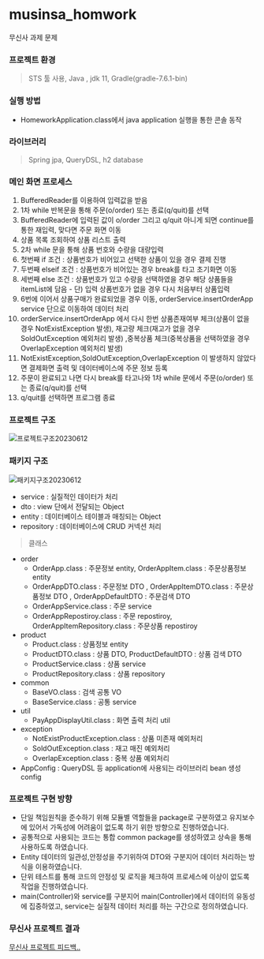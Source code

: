 # musinsa_homwork
무신사 과제 문제

### 프로젝트 환경
> STS 툴 사용,
> Java , jdk 11, Gradle(gradle-7.6.1-bin)

### 실행 방법
* HomeworkApplication.class에서 java application 실행을 통한 콘솔 동작

### 라이브러리
> Spring jpa,
> QueryDSL,
> h2 database

### 메인 화면 프로세스

1. BufferedReader를 이용하여 입력값을 받음
2. 1차 while 반복문을 통해 주문(o/order) 또는 종료(q/quit)를 선택
3. BufferedReader에 입력된 값이 o/order 그리고 q/quit 아니게 되면 continue를 통한 재입력, 맞다면 주문 화면 이동
4. 상품 목록 조회하여 상품 리스트 출력
5. 2차 while 문을 통해 상품 번호와 수량을 대량입력
6. 첫번째 if 조건 : 상품번호가 비어있고 선택한 상품이 있을 경우 결제 진행
7. 두번째 elseif 조건 : 상품번호가 비어있는 경우 break를 타고 초기화면 이동
8. 세번째 else 조건 : 상품번호가 있고 수량을 선택하였을 경우 해당 상품들을 itemList에 담음 - 단) 입력 상품번호가 없을 경우 다시 처음부터 상품입력
9. 6번에 이어서 상품구매가 완료되었을 경우 이동, orderService.insertOrderApp service 단으로 이동하여 데이터 처리
10. orderService.insertOrderApp 에서 다시 한번 상품존재여부 체크(상품이 없을 경우 NotExistException 발생), 재고량 체크(재고가 없을 경우 SoldOutException 예외처리 발생) ,중복상품 체크(중복상품을 선택하였을 경우 OverlapException 예외처리 발생)
11. NotExistException,SoldOutException,OverlapException 이 발생하지 않았다면 결제화면 출력 및 데이터베이스에 주문 정보 등록
12. 주문이 완료되고 나면 다시 break를 타고나와 1차 while 문에서 주문(o/order) 또는 종료(q/quit)를 선택
13. q/quit를 선택하면 프로그램 종료

### 프로젝트 구조

![프로젝트구조20230612](https://github.com/rhkdgur/musinsa_homwork/assets/67618667/cf367342-9ce3-4cb1-b6a3-f0f0d97051fe)

### 패키지 구조

![패키지구조20230612](https://github.com/rhkdgur/musinsa_homwork/assets/67618667/3a049479-a550-48bd-8c37-38dbbd55a179)

* service : 실질적인 데이터가 처리
* dto : view 단에서 전달되는 Object
* entity : 데이터베이스 테이블과 매칭되는 Object
* repository : 데이터베이스에 CRUD 커넥션 처리

> 클래스
+ order
  - OrderApp.class : 주문정보 entity, OrderAppItem.class : 주문상품정보 entity
  - OrderAppDTO.class : 주문정보 DTO , OrderAppItemDTO.class : 주문상품정보 DTO , OrderAppDefaultDTO : 주문검색 DTO
  - OrderAppService.class : 주문 service
  - OrderAppRepostiroy.class : 주문 repostiroy, OrderAppItemRepository.class : 주문상품 repostiroy
+ product
  - Product.class : 상품정보 entity
  - ProductDTO.class : 상품 DTO, ProductDefaultDTO : 상품 검색 DTO
  - ProductService.class : 상품 service
  - ProductRepository.class : 상품 repository
+ common
  - BaseVO.class : 검색 공통 VO
  - BaseService.class : 공통 service
+ util
  - PayAppDisplayUtil.class : 화면 출력 처리 util
+ exception
  - NotExistProductException.class : 상품 미존재 예외처리
  - SoldOutException.class : 재고 매진 예외처리
  - OverlapException.class : 중복 상품 예외처리
+ AppConfig : QueryDSL 등 application에 사용되는 라이브러리 bean 생성 config

### 프로젝트 구현 방향
* 단일 책임원칙을 준수하기 위해 모듈별 역할들을 package로 구분하였고 유지보수에 있어서 가독성에 어려움이 없도록 하기 위한 방향으로 진행하였습니다.
* 공통적으로 사용되는 코드는 통합 common package를 생성하였고 상속을 통해 사용하도록 하였습니다.
* Entity 데이터의 일관성,안정성을 주기위하여 DTO와 구분지어 데이터 처리하는 방식을 이용하였습니다.
* 단위 테스트를 통해 코드의 안정성 및 로직을 체크하여 프로세스에 이상이 없도록 작업을 진행하였습니다.
* main(Controller)와 service를 구분지어 main(Controller)에서 데이터의 유동성에 집중하였고, service는 실질적 데이터 처리를 하는 구간으로 정의하였습니다.


### 무신사 프로젝트 결과
[무신사 프로젝트 피드백..](https://github.com/rhkdgur/musinsa_homwork/wiki/%EB%AC%B4%EC%8B%A0%EC%82%AC-%ED%94%84%EB%A1%9C%EC%A0%9D%ED%8A%B8-%EA%B2%B0%EA%B3%BC-%ED%94%BC%EB%93%9C%EB%B0%B1%EC%97%90-%EB%8C%80%ED%95%9C-%EB%82%B4%EC%9A%A9)
